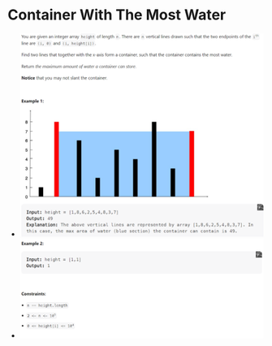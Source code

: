 # Container With The Most Water

- ![description 1](./description_1.png)
- ![description 2](./description_2.png)
